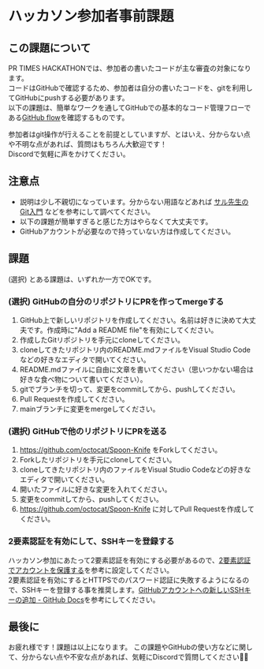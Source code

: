 # ハッカソン参加者事前課題

## この課題について
PR TIMES HACKATHONでは、参加者の書いたコードが主な審査の対象になります。  
コードはGitHubで確認するため、参加者は自分の書いたコードを、gitを利用してGitHubにpushする必要があります。  
以下の課題は、簡単なワークを通してGitHubでの基本的なコード管理フローである[GitHub flow](https://docs.github.com/ja/get-started/quickstart/github-flow)を確認するものです。  

参加者はgit操作が行えることを前提としていますが、とはいえ、分からない点や不明な点があれば、質問はもちろん大歓迎です！  
Discordで気軽に声をかけてください。

## 注意点

* 説明は少し不親切になっています。分からない用語などあれば [サル先生のGit入門](https://backlog.com/ja/git-tutorial/) などを参考にして調べてください。
* 以下の課題が簡単すぎると感じた方はやらなくて大丈夫です。
* GitHubアカウントが必要なので持っていない方は作成してください。

## 課題

(選択) とある課題は、いずれか一方でOKです。

### (選択) GitHubの自分のリポジトリにPRを作ってmergeする

1. GitHub上で新しいリポジトリを作成してください。名前は好きに決めて大丈夫です。作成時に"Add a README file"を有効にしてください。
2. 作成したGitリポジトリを手元にcloneしてください。
3. cloneしてきたリポジトリ内のREADME.mdファイルをVisual Studio Codeなどの好きなエディタで開いてください。
4. README.mdファイルに自由に文章を書いてください（思いつかない場合は好きな食べ物について書いてください）。
5. gitでブランチを切って、変更をcommitしてから、pushしてください。
6. Pull Requestを作成してください。
7. mainブランチに変更をmergeしてください。

### (選択) GitHubで他のリポジトリにPRを送る

1. https://github.com/octocat/Spoon-Knife をForkしてください。
2. Forkしたリポジトリを手元にcloneしてください。
3. cloneしてきたリポジトリ内のファイルをVisual Studio Codeなどの好きなエディタで開いてください。
4. 開いたファイルに好きな変更を入れてください。
5. 変更をcommitしてから、pushしてください。
6. https://github.com/octocat/Spoon-Knife に対してPull Requestを作成してください。

### 2要素認証を有効にして、SSHキーを登録する
ハッカソン参加にあたって2要素認証を有効にする必要があるので、[2要素認証でアカウントを保護する](https://docs.github.com/ja/authentication/securing-your-account-with-two-factor-authentication-2fa)を参考に設定してください。  
2要素認証を有効にするとHTTPSでのパスワード認証に失敗するようになるので、SSHキーを登録する事を推奨します。[GitHubアカウントへの新しいSSHキーの追加 - GitHub Docs](https://docs.github.com/ja/authentication/connecting-to-github-with-ssh/adding-a-new-ssh-key-to-your-github-account)を参考にしてください。

## 最後に
お疲れ様です！課題は以上になります。
この課題やGitHubの使い方などに関して、分からない点や不安な点があれば、気軽にDiscordで質問してください🙆‍♂️

